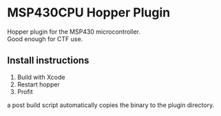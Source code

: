 MSP430CPU Hopper Plugin
=======================

Hopper plugin for the MSP430 microcontroller.  
Good enough for CTF use.


Install instructions
--------------------

1. Build with Xcode
2. Restart hopper
3. Profit

a post build script automatically copies the binary to the plugin directory.

